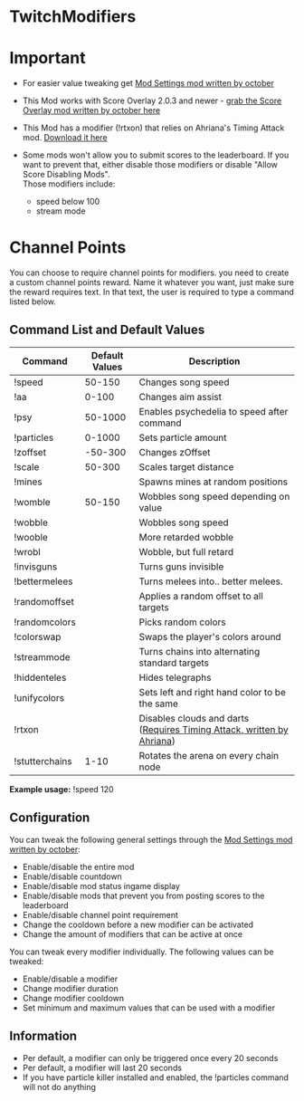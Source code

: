 # TwitchModifiers

# Important
* For easier value tweaking get [Mod Settings mod written by october](https://github.com/octoberU/ModSettings/releases/latest)
* This Mod works with Score Overlay 2.0.3 and newer - [grab the Score Overlay mod written by october here](https://github.com/octoberU/ScoreOverlay/releases//latest)
* This Mod has a modifier (!rtxon) that relies on Ahriana's Timing Attack mod. [Download it here](https://github.com/Ahriana/AUDICA-Timing-Attack/releases/latest)
* Some mods won't allow you to submit scores to the leaderboard. If you want to prevent that, either disable those modifiers or disable "Allow Score Disabling Mods". <br /> Those modifiers include: 

   * speed below 100  
   * stream mode

# Channel Points
You can choose to require channel points for modifiers. you need to create a custom channel points reward. Name it whatever you want, just make sure the reward requires text. In that text, the user is required to type a command listed below.


## Command List and Default Values

 Command  | Default Values | Description 
 --- | --- | --- | 
 !speed | 50-150 | Changes song speed 
 !aa | 0-100 | Changes aim assist 
 !psy | 50-1000 | Enables psychedelia to speed after command
 !particles | 0-1000 | Sets particle amount
 !zoffset | -50-300 | Changes zOffset 
 !scale | 50-300 | Scales target distance
 !mines |  | Spawns mines at random positions 
 !womble | 50-150 | Wobbles song speed depending on value 
 !wobble |  | Wobbles song speed 
 !wooble |  | More retarded wobble 
 !wrobl |  | Wobble, but full retard 
 !invisguns |  | Turns guns invisible 
 !bettermelees |  | Turns melees into.. better melees.
 !randomoffset |  | Applies a random offset to all targets 
 !randomcolors |  | Picks random colors
 !colorswap |  | Swaps the player's colors around
 !streammode | | Turns chains into alternating standard targets
 !hiddenteles | | Hides telegraphs
 !unifycolors | | Sets left and right hand color to be the same
 !rtxon | | Disables clouds and darts ([Requires Timing Attack, written by Ahriana](https://github.com/Ahriana/AUDICA-Timing-Attack/releases/latest))
 !stutterchains |1-10 | Rotates the arena on every chain node
 
 **Example usage:** !speed 120
 
 ## Configuration
 You can tweak the following general settings through the [Mod Settings mod written by october](https://github.com/octoberU/ModSettings/releases/latest):
 * Enable/disable the entire mod
 * Enable/disable countdown
 * Enable/disable mod status ingame display
 * Enable/disable mods that prevent you from posting scores to the leaderboard
 * Enable/disable channel point requirement
 * Change the cooldown before a new modifier can be activated
 * Change the amount of modifiers that can be active at once
 
 You can tweak every modifier individually. The following values can be tweaked:
 * Enable/disable a modifier
 * Change modifier duration
 * Change modifier cooldown
 * Set minimum and maximum values that can be used with a modifier
 
 ## Information
 * Per default, a modifier can only be triggered once every 20 seconds
 * Per default, a modifier will last 20 seconds
 * If you have particle killer installed and enabled, the !particles command will not do anything
